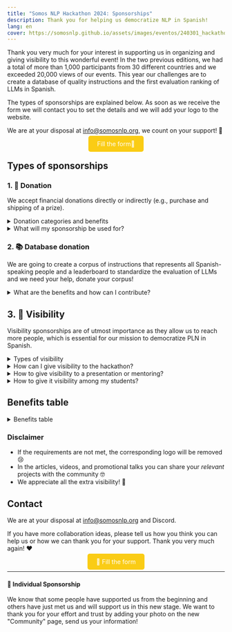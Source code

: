 ```yaml
---
title: "Somos NLP Hackathon 2024: Sponsorships"
description: Thank you for helping us democratize NLP in Spanish!
lang: en
cover: https://somosnlp.github.io/assets/images/eventos/240301_hackathon.jpg
---
```


Thank you very much for your interest in supporting us in organizing and giving visibility to this wonderful event! In the two previous editions, we had a total of more than 1,000 participants from 30 different countries and we exceeded 20,000 views of our events. This year our challenges are to create a database of quality instructions and the first evaluation ranking of LLMs in Spanish.

The types of sponsorships are explained below. As soon as we receive the form we will contact you to set the details and we will add your logo to the website.

We are at your disposal at info@somosnlp.org, we count on your support! 💪

<center><a href="https://forms.gle/sEkxstwbJSRYpgDa8" target="_blank" style="background-color:#FACC15; color:white; padding:10px 20px; text-decoration:none; border-radius:5px;"> Fill the form📝 </a></center>
     
## Types of sponsorships 

### 1. 🚀 Donation

We accept financial donations directly or indirectly (e.g., purchase and shipping of a prize).

<details closed>
<summary>Donation categories and benefits</summary>

- **🥇 Gold**, a total donation valued at €1000: large logo in the first place, maximum visibility in RRSS, mention in events and possible article, video or promotional talk.
- **🥈 Silver**, a total donation valued at €600: medium logo in second place, medium visibility in RRSS, and possible promotional article or video.
- **🥉 Bronze**, a total donation valued at €200: medium logo in third place and visibility in RRSS.

</details>

<details>
<summary>What will my sponsorship be used for?</summary>

Our hackathon is a free and non-profit event, thanks to Gold, Silver, and Bronze sponsorships we can guarantee:
- Prizes for the winning teams
- Raffles for all participating people
- Corpus and GPUs
- Merchandising
- Premium streaming
- Good management of this international online event

To determine the type of sponsorship, the total value will be calculated by combining donations, prizes, corpus, and GPUs sponsored by each entity. Within each category, logos will also be sorted by total value.

Examples of prizes and raffles that you can sponsor: a scholarship for a paid course, access to a training platform, NLP books, merchandising specifically created for the hackathon, computing time, etc.

<center><a href="https://forms.gle/sEkxstwbJSRYpgDa8" target="_blank" style="background-color:#FACC15; color:white; margin:20px 20px; padding:10px 20px; text-decoration :none; border-radius:5px;">📝 Fill out the form</a></center>

</details>

### 2. 📚 Database donation

We are going to create a corpus of instructions that represents all Spanish-speaking people and a leaderboard to standardize the evaluation of LLMs and we need your help, donate your corpus!

<details closed>
<summary>What are the benefits and how can I contribute?</summary>

- **Corpus**, donation of a database: large logo, mention in the leaderboard and everything related to the evaluation, possible article, video, or promotional workshop related to the corpus.

<center><a href="https://somosnlp.org/donatucorpus" target="_blank" style="background-color:#FACC15; color:white; margin:20px 20px; padding:10px 20px; text-decoration :none; border-radius:5px;">📝 Read all the info here</a></center>

</details>

## 3. 📣 Visibility

Visibility sponsorships are of utmost importance as they allow us to reach more people, which is essential for our mission to democratize PLN in Spanish.

<details closed>
<summary>Types of visibility</summary>

- **🤗 Community**, give visibility to the hackathon in general: small logo and visibility in social netwoeks.
- **💡 Expert**, give visibility to the presentation (non-promotional) or mentoring given by a person from your organization: small logo and visibility relative to the event.
- **🎓 University**, give visibility to the hackathon among your students: small logo and visibility in RRSS.

</details>

<details>
<summary>How can I give visibility to the hackathon?</summary>

To consider you a Community sponsor we ask you:
- Publish posts/mention in podcast/newsletter encouraging participation before February 15
- Publish posts encouraging participation before March 1
- Publish posts announcing keynote days
- Publish posts/blog announcing the results of the hackathon
- RT/comment on posts in which we mention you

Notes:
- "Publish posts" = publish at least one post on LinkedIn and one tweet on Twitter (except if you don't have an account, obviously)
- The visual material necessary for the posts will be provided
- Always remember to mention Somos NLP

<center><a href="https://forms.gle/sEkxstwbJSRYpgDa8" target="_blank" style="background-color:#FACC15; color:white; padding:10px 20px; text-d∫ecoration:none; border-radius:5px;">📝 Fill out the form</a></center>

</details>

<details>
<summary>How to give visibility to a presentation or mentoring?</summary>

For the entity to which the person is giving the presentation/mentorship belongs to be considered an Expert sponsor, it must:
- Publish posts/mention in podcast/newsletter encouraging people to participate in the hackathon before February 15
- Publish posts announcing the keynote/mentoring a week before the event
- Publish posts announcing the keynote/mentoring a day before the event
- RT/comment on posts in which we mention you

Notes:
- "Publish posts" = publish at least one post on LinkedIn and one tweet on Twitter (except if you don't have an account, obviously)
- The visual material necessary for the posts will be provided
- Always remember to mention Somos NLP

Disclaimer: if you want to promote your product in a talk you must have a Gold sponsorship.

Contact us now to share your experience!

Helpful links:
- [🔊 Suggest a keynote](https://forms.gle/YpUvifDNLG6E56Cy9)
- [🧑‍🏫 Offer a mentorship](https://forms.gle/7UmsVDnFmNo1pCrf9)

<center><a href="https://forms.gle/sEkxstwbJSRYpgDa8" target="_blank" style="background-color:#FACC15; color:white; padding:10px 20px; text-decoration:none; border- radius:5px;">📝 Fill out the form</a></center>

</details>

<details>
<summary>How to give it visibility among my students?</summary>

What we ask of collaborating universities:
- Publish posts encouraging participation before February 15
- Publish news, blog, or similar on your website before February 23
- Publish posts/blogs announcing the results of the hackathon, (clearly, they can focus on their students' projects!)
- Submit at least 1 student team to the hackathon
 
Notes:
- "Publish posts" = publish at least one post on LinkedIn and one tweet on Twitter (except if you don't have an account, obviously)
- The visual material necessary for the posts will be provided
- Always remember to mention Somos NLP
  
Useful links:
- [💡 Info for universities](https://somosnlp.org/hackathon/universidades)

<center><a href="https://forms.gle/sEkxstwbJSRYpgDa8" target="_blank" style="background-color:#FACC15; color:white; padding:10px 20px; text-decoration:none; border-radius:5px;">📝 Fill the form</a></center>

</details>

## Benefits table

<details closed>
<summary>Benefits table</summary>
| | Gold | Silver | Bronze | Corpus | Visibility |
|-| --------|-----|-------|--------|-----------|
| Logo on the hackathon website and registration page | ✅ L | ✅ M | ✅ M | ✅ L | ✅ S |
| Logo on the "Community" page (order) | ✅ 1º | ✅ 2º | ✅ 3º | ✅ 1º | ✅ 4º |
| Thanks in RRSS and announcement of collaboration | ✅ | ✅ | ✅ | ✅ | ✅ |
| Tags in posts (minimum) | ✅ 15 | ✅ 15 | ✅ 10 | ✅ 10 | ✅ 5 | 
| Post in social networks presenting your mission and projects | ✅ In+X | ✅ In+X | ✅ X | ✅ | ❌ |
| Mention in an article describing sponsorships | ✅ | ✅ | ✅ | ✅ | ❌ |
| Live mention at the opening and closing | ✅ | ✅ | ❌ | ✅ | ❌ |
| Promotional Blog Article | ✅ | ✅ | ❌ | ✅ | ❌ |
| Promocional video (3') * | ✅ | ✅ | ❌ | ✅ | ❌  |
| Promotional talk (30') * | ✅ | ❌ | ❌ | ✅ | ❌ |
| Mention and link on the leaderboard | ❌ | ❌ |❌ | ✅ | ❌ |
| Mention in a blog article describing the creation of the leaderboard | ❌ | ❌ |❌ | ✅ | ❌ |

</details>

### Disclaimer

- If the requirements are not met, the corresponding logo will be removed 😢
- In the articles, videos, and promotional talks you can share your *relevant* projects with the community 🤓
- We appreciate all the extra visibility! 🤩

## Contact

We are at your disposal at info@somosnlp.org and Discord.

If you have more collaboration ideas, please tell us how you think you can help us or how we can thank you for your support. Thank you very much again! ❤️

<center><a href="https://forms.gle/sEkxstwbJSRYpgDa8" target="_blank" style="background-color:#FACC15; color:white; padding:10px 20px; text-decoration:none; border-radius:5px;">📝 Fill the form</a></center>

---

#### 💛 Individual Sponsorship

We know that some people have supported us from the beginning and others have just met us and will support us in this new stage. We want to thank you for your effort and trust by adding your photo on the new "Community" page, send us your information!
